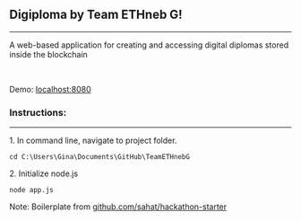 <h2>Digiploma by Team ETHneb G!</h2>
<hr>
<p>A web-based application for creating and accessing digital diplomas stored inside the blockchain</p>
<br>
<p>Demo: <a href="localhost:8080">localhost:8080</a>
<br>
<h3>Instructions:</h3>
<hr>
<p>1. In command line, navigate to project folder.</p>
<code>cd C:\Users\Gina\Documents\GitHub\TeamETHnebG</code>
<p>2. Initialize node.js</p>
<code>node app.js</code>

<br>
<p>Note: Boilerplate from <a href="github.com/sahat/hackathon-starter">github.com/sahat/hackathon-starter</a>
